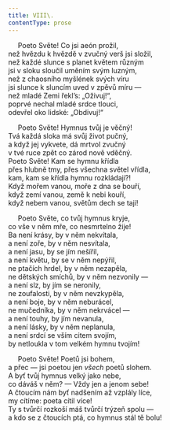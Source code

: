 ```yaml
---
title: VIII\.
contentType: prose
---
```


     Poeto Světe! Co jsi aeón prožil,  
než hvězdu k hvězdě v zvučný verš jsi složil,  
než každé slunce s planet květem různým  
jsi v sloku sloučil uměním svým luzným,  
než z chaosního myšlének svých víru  
jsi slunce k sluncím uved v zpěvů míru —  
než mladé Zemi řekl’s: „Oživuj!“,  
poprvé nechal mladé srdce tlouci,  
odevřel oko lidské: „Obdivuj!“

     Poeto Světe! Hymnus tvůj je věčný!  
Tvá každá sloka má svůj život pučný,  
a když jej vykvete, dá mrtvol zvučný  
v tvé ruce zpět co zárod nově vděčný.  
Poeto Světe! Kam se hymnu křídla  
přes hlubně tmy, přes všechna světel vřídla,  
kam, kam se křídla hymnu rozkládají?!  
Když mořem vanou, moře z dna se bouří,  
když zemí vanou, země k nebi kouří,  
když nebem vanou, světům dech se tají!

     Poeto Světe, co tvůj hymnus kryje,  
co vše v něm mře, co nesmrtelno žije!  
Ba není krásy, by v něm nekvítala,  
a není zoře, by v něm nesvítala,  
a není jasu, by se jím nešířil,  
a není květu, by se v něm nepýřil,  
ne ptačích hrdel, by v něm nezapěla,  
ne dětských smíchů, by v něm nezvonily —  
a není slz, by jím se neronily,  
ne zoufalosti, by v něm nevzkypěla,  
a není boje, by v něm neburácel,  
ne mučedníka, by v něm nekrvácel —  
a není touhy, by jím nevanula,  
a není lásky, by v něm neplanula,  
a není srdcí se vším citem svojím,  
by netloukla v tom velkém hymnu tvojím!

     Poeto Světe! Poetů jsi bohem,  
a přec — jsi poetou jen _všech_ poetů slohem.  
A byť tvůj hymnus velký jako nebe,  
co dáváš v něm? — Vždy jen a jenom sebe!  
A čtoucím nám byť nadšením až vzplály líce,  
my cítíme: poeta cítil více!  
Ty s tvůrčí rozkoší máš tvůrčí trýzeň spolu —  
a kdo se z čtoucích ptá, co hymnus stál tě bolu!

